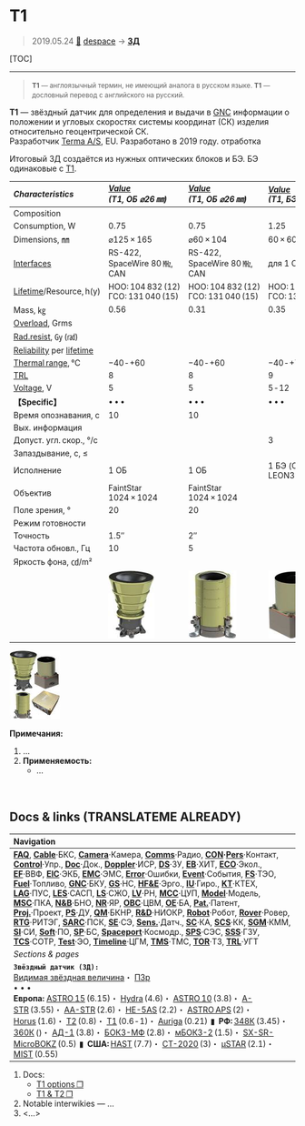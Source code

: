 # T1
> 2019.05.24 [🚀](../index/index.md) [despace](index.md) → **[ЗД](sensor.md)**

[TOC]

---

> <small>**T1** — англоязычный термин, не имеющий аналога в русском языке. **T1** — дословный перевод с английского на русский.</small>

**T1** — звёздный датчик для определения и выдачи в [GNC](gnc.md) информации о положении и угловых скоростях системы координат (СК) изделия относительно геоцентрической СК.  
Разработчик [Terma A/S](zz_terma.md), EU. Разработано в 2019 году. отработка

Итоговый ЗД создаётся из нужных оптических блоков и БЭ. БЭ одинаковые с [T1](t1.md).

|*Characteristics*|*[Value](si.md)<br> (T1, ОБ ⌀26 ㎜)*|*[Value](si.md)<br> (T1, ОБ ⌀26 ㎜)*|*[Value](si.md)<br> (T1, БЭ COTS)*|*[Value](si.md)<br> (T1, БЭ LEON3FT)*|
|:--|:--|:--|:--|:--|
|Composition| | | | |
|Consumption, W|0.75|0.75|1.25|2.5|
|Dimensions, ㎜|⌀125 × 165|⌀60 × 104|60 × 60 × 96|100 × 100 × 40|
|[Interfaces](interface.md)|RS-422, SpaceWire 80 ㎒, CAN|RS-422, SpaceWire 80 ㎒, CAN|для 1 ОБ|для 2 ОБ|
|[Lifetime](lifetime.md)/Resource, h(y)|НОО: 104 832 (12)<br> ГСО: 131 040 (15)|НОО: 104 832 (12)<br> ГСО: 131 040 (15)|НОО: 104 832 (12)<br> ГСО: 131 040 (15)|НОО: 104 832 (12)<br> ГСО: 131 040 (15)|
|Mass, ㎏|0.56|0.31|0.35|0.45|
|[Overload](vibration.md), Grms| | | | |
|[Rad.resist](ion_rad.md), ㏉ (㎭)| | | | |
|[Reliability](qm.md) per [lifetime](lifetime.md)| | | | |
|[Thermal range](tcs.md), ℃|−40 ‑ +60|−40 ‑ +60|−40 ‑ +70|−40 ‑ +70|
|[TRL](trl.md)|8|8|9|9|
|[Voltage](voltage.md), V|5|5|5 ‑ 12|28 (20 ‑ 36)|
|**【Specific】**|• • •|• • •|• • •|• • •|
|Время опознавания, с|10|10| | |
|Вых. информация| | | | |
|Допуст. угл. скор., °/с| | |3|3|
|Запаздывание, с, ≤| | | | |
|Исполнение|1 ОБ|1 ОБ|1 БЭ (CPU LEON3-FT)|1 БЭ (CPU LEON3-FT)|
|Объектив|FaintStar 1024 × 1024|FaintStar 1024 × 1024| | |
|Поле зрения, °|20|20| | |
|Режим готовности| | | | |
|Точность|1.5″|2″| | |
|Частота обновл., Гц|10|5| | |
|Яркость фона, ㏅/m²| | | | |
| |![](f/sensor/t/t1_pic_optics26.jpg)|![](f/sensor/t/t1_pic_optics18.jpg)|![](f/sensor/t/t1_pic_dp_cots.jpg)|![](f/sensor/t/t1_pic_dp_leon3ft.jpg)|

[![](f/sensor/t/t1_pic1_thumb.jpg)](f/sensor/t/t1_pic1.jpg)

**Примечания:**

   1. …
   1. **Применяемость:**
      - …



<p style="page-break-after:always"> </p>

## Docs & links (TRANSLATEME ALREADY)
|Navigation|
|:--|
|**[FAQ](faq.md)**, **[Cable](cable.md)**·БКС, **[Camera](cam.md)**·Камера, **[Comms](comms.md)**·Радио, **[CON](contact.md)·[Pers](person.md)**·Контакт, **[Control](control.md)**·Упр., **[Doc](doc.md)**·Док., **[Doppler](doppler.md)**·ИСР, **[DS](ds.md)**·ЗУ, **[EB](eb.md)**·ХИТ, **[ECO](ecology.md)**·Экол., **[EF](ef.md)**·ВВФ, **[ElC](elc.md)**·ЭКБ, **[EMC](emc.md)**·ЭМС, **[Error](error.md)**·Ошибки, **[Event](event.md)**·События, **[FS](fs.md)**·ТЭО, **[Fuel](fuel.md)**·Топливо, **[GNC](gnc.md)**·БКУ, **[GS](scs.md)**·НС, **[HF&E](hfe.md)**·Эрго., **[IU](iu.md)**·Гиро., **[KT](kt.md)**·КТЕХ, **[LAG](lag.md)**·ПУC, **[LES](les.md)**·САСП, **[LS](ls.md)**·СЖО, **[LV](lv.md)**·РН, **[MCC](mcc.md)**·ЦУП, **[Model](model.md)**·Модель, **[MSC](sc.md)**·ПКА, **[N&B](nnb.md)**·БНО, **[NR](nr.md)**·ЯР, **[OBC](obc.md)**·ЦВМ, **[OE](oe.md)**·БА, **[Pat.](патент.md)**·Патент, **[Proj.](project.md)**·Проект, **[PS](ps.md)**·ДУ, **[QM](qm.md)**·БКНР, **[R&D](rnd.md)**·НИОКР, **[Robot](robotics.md)**·Робот, **[Rover](rover.md)**·Ровер, **[RTG](rtg.md)**·РИТЭГ, **[SARC](sarc.md)**·ПСК, **[SE](se.md)**·СЭ, **[Sens.](sensor.md)**·Датч., **[SC](sc.md)**·КА, **[SCS](scs.md)**·КК, **[SGM](sgm.md)**·КММ, **[SI](si.md)**·СИ, **[Soft](soft.md)**·ПО, **[SP](sp.md)**·БС, **[Spaceport](spaceport.md)**·Космодр., **[SPS](sps.md)**·СЭС, **[SSS](sss.md)**·ГЗУ, **[TCS](tcs.md)**·СОТР, **[Test](test.md)**·ЭО, **[Timeline](timeline.md)**·ЦГМ, **[TMS](tms.md)**·ТМС, **[TOR](tor.md)**·ТЗ, **[TRL](trl.md)**·УГТ|
|*Sections & pages*|
|**`Звёздный датчик (ЗД):`**<br> [Видимая звёздная величина](app_mag.md)・ [ПЗр](fov.md)<br>• • •<br> **Европа:** [ASTRO 15](astro_15.md) (6.15)・ [Hydra](hydra.md) (4.6)・ [ASTRO 10](astro_10.md) (3.8)・ [A-STR](a_str.md) (3.55)・ [AA-STR](aa_str.md) (2.6)・ [HE-5AS](he_5as.md) (2.2)・ [ASTRO APS](astro_aps.md) (2)・ [Horus](horus.md) (1.6)・ [T2](t2.md) (0.8)・ [T1](t1.md) (0.6 ‑ 1)・ [Auriga](auriga.md) (0.21)  ▮  **РФ:** [348К](348k.md) (3.45)・ [360К](360k.md) ()・ [АД-1](ad_1.md) (3.8)・ [БОКЗ-МФ](bokz_mf.md) (2.8)・ [мБОКЗ-2](мбокз_2.md) (1.5)・ [SX-SR-MicroBOKZ](sx_sr_microbokz.md) (0.5)  ▮  **США:** [HAST](hast.md) (7.7)・ [CT-2020](ct_2020.md) (3)・ [µSTAR](mustar.md) (2.1)・ [MIST](mist.md) (0.55) |

   1. Docs:
      - [T1 options ❐](f/sensor/t/t1_two_pager_space_t1_star_tracker_options_a4.pdf)
      - [T1 & T2 ❐](f/sensor/t/t1_t2_star_tracker_rev2.pdf)
   1. Notable interwikies — …
   1. <…>
